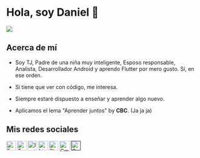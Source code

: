 # Hola, soy Daniel :wave: 

<img src="https://github.com/dperlacios/dperlacios/blob/master/img.png?raw=true">

## Acerca de mí

- Soy TJ, Padre de una niña muy inteligente, Esposo responsable, Analista, Desarrollador Android y aprendo Flutter por mero gusto. Sí, en ese orden.

- Si tiene que ver con código, me interesa.

- Siempre estaré dispuesto a enseñar y aprender algo nuevo.

- Aplicamos el lema "Aprender juntos" by __CBC__. (Ja ja ja)

## Mis redes sociales

<a href="https://web.facebook.com/d.perlacios">
  <img align="left" alt="Facebook" width="25px" src="https://cdn.icon-icons.com/icons2/1099/PNG/128/1485482214-facebook_78681.png"/>
</a>
<a href="https://twitter.com/dlperlacios">
  <img align="left" alt="Twitter" width="25px" src="https://cdn.icon-icons.com/icons2/1211/PNG/512/1491579583-yumminkysocialmedia02_83111.png"/>
</a>
<a href="https://www.instagram.com/ds.perlacios/">
  <img align="left" alt="Instagram" width="25px" src="https://cdn.icon-icons.com/icons2/1753/PNG/512/iconfinder-social-media-applications-3instagram-4102579_113804.png"/>
</a>
<a href="https://www.linkedin.com/in/dperlacios/">
  <img align="left" alt="Linkdein" width="25px" src="https://cdn.icon-icons.com/icons2/555/PNG/512/linkedin_icon-icons.com_53609.png"/>
</a>
<a href="https://stackoverflow.com/users/14019657/daniel-perlacios?tab=profile">
  <img align="left" alt="StackOverflow" width="25px" src="https://cdn.icon-icons.com/icons2/2108/PNG/128/stackoverflow_icon_130823.png"/>
</a>
<a href="mailto:d.perlacios@gmail.com">
  <img align="left" alt="Gmail" width="28px" src="https://cdn.icon-icons.com/icons2/112/PNG/128/gmail_18964.png"/>
</a>
<a href="">
  <img align="left" alt="GooglePlay" width="25px" src="https://cdn.icon-icons.com/icons2/1826/PNG/512/4202002appsgooglegoogleplaylogoplaysocialsocialmedia-115686_115615.png"/>
</a>
